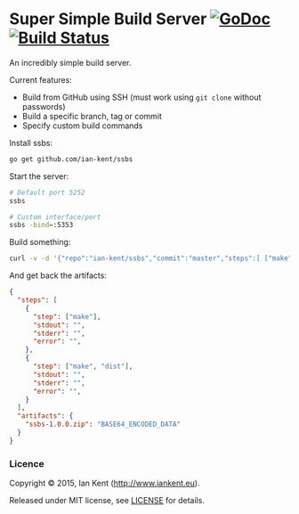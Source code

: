 Super Simple Build Server  [![GoDoc](https://godoc.org/github.com/ian-kent/ssbs?status.svg)](https://godoc.org/github.com/ian-kent/ssbs) [![Build Status](https://travis-ci.org/ian-kent/ssbs.svg?branch=master)](https://travis-ci.org/ian-kent/ssbs)
=========================

An incredibly simple build server.

Current features:
- Build from GitHub using SSH (must work using `git clone` without passwords)
- Build a specific branch, tag or commit
- Specify custom build commands

Install ssbs:
```bash
go get github.com/ian-kent/ssbs
```

Start the server:
```bash
# Default port 5252
ssbs

# Custom interface/port
ssbs -bind=:5353
```

Build something:
```bash
curl -v -d '{"repo":"ian-kent/ssbs","commit":"master","steps":[ ["make"], ["make","dist"] ], "output": "ssbs-*.zip" }' http://localhost:5252/build
```

And get back the artifacts:
```json
{
  "steps": [
    {
      "step": ["make"],
      "stdout": "",
      "stderr": "",
      "error": "",
    },
    {
      "step": ["make", "dist"],
      "stdout": "",
      "stderr": "",
      "error": "",
    }
  ],
  "artifacts": {
    "ssbs-1.0.0.zip": "BASE64_ENCODED_DATA"
  }
}
```

### Licence

Copyright ©‎ 2015, Ian Kent (http://www.iankent.eu).

Released under MIT license, see [LICENSE](LICENSE.md) for details.
